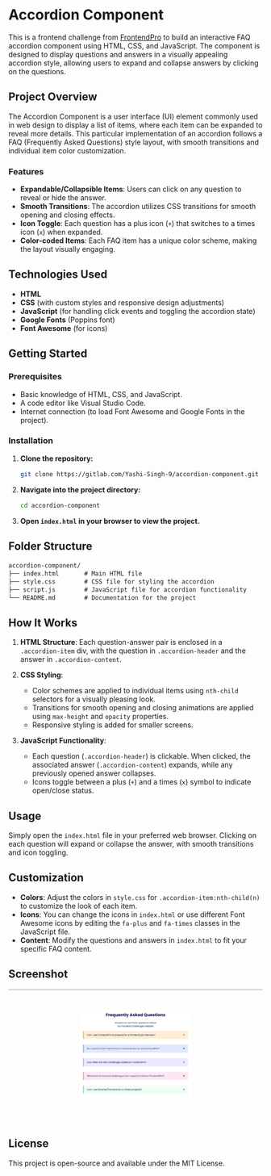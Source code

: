 # Accordion Component

This is a frontend challenge from [FrontendPro](https://www.frontendpro.dev) to build an interactive FAQ accordion component using HTML, CSS, and JavaScript. The component is designed to display questions and answers in a visually appealing accordion style, allowing users to expand and collapse answers by clicking on the questions.

## Project Overview

The Accordion Component is a user interface (UI) element commonly used in web design to display a list of items, where each item can be expanded to reveal more details. This particular implementation of an accordion follows a FAQ (Frequently Asked Questions) style layout, with smooth transitions and individual item color customization.

### Features
- **Expandable/Collapsible Items**: Users can click on any question to reveal or hide the answer.
- **Smooth Transitions**: The accordion utilizes CSS transitions for smooth opening and closing effects.
- **Icon Toggle**: Each question has a plus icon (`+`) that switches to a times icon (`x`) when expanded.
- **Color-coded Items**: Each FAQ item has a unique color scheme, making the layout visually engaging.

## Technologies Used
- **HTML**
- **CSS** (with custom styles and responsive design adjustments)
- **JavaScript** (for handling click events and toggling the accordion state)
- **Google Fonts** (Poppins font)
- **Font Awesome** (for icons)

## Getting Started

### Prerequisites
- Basic knowledge of HTML, CSS, and JavaScript.
- A code editor like Visual Studio Code.
- Internet connection (to load Font Awesome and Google Fonts in the project).

### Installation

1. **Clone the repository:**
   ```bash
   git clone https://gitlab.com/Yashi-Singh-9/accordion-component.git
   ```

2. **Navigate into the project directory:**
   ```bash
   cd accordion-component
   ```

3. **Open `index.html` in your browser to view the project.**

## Folder Structure

```
accordion-component/
├── index.html       # Main HTML file
├── style.css        # CSS file for styling the accordion
├── script.js        # JavaScript file for accordion functionality
└── README.md        # Documentation for the project
```

## How It Works

1. **HTML Structure**: 
   Each question-answer pair is enclosed in a `.accordion-item` div, with the question in `.accordion-header` and the answer in `.accordion-content`.

2. **CSS Styling**:
   - Color schemes are applied to individual items using `nth-child` selectors for a visually pleasing look.
   - Transitions for smooth opening and closing animations are applied using `max-height` and `opacity` properties.
   - Responsive styling is added for smaller screens.

3. **JavaScript Functionality**:
   - Each question (`.accordion-header`) is clickable. When clicked, the associated answer (`.accordion-content`) expands, while any previously opened answer collapses.
   - Icons toggle between a plus (`+`) and a times (`x`) symbol to indicate open/close status.

## Usage

Simply open the `index.html` file in your preferred web browser. Clicking on each question will expand or collapse the answer, with smooth transitions and icon toggling.

## Customization

- **Colors**: Adjust the colors in `style.css` for `.accordion-item:nth-child(n)` to customize the look of each item.
- **Icons**: You can change the icons in `index.html` or use different Font Awesome icons by editing the `fa-plus` and `fa-times` classes in the JavaScript file.
- **Content**: Modify the questions and answers in `index.html` to fit your specific FAQ content.

## Screenshot

![Accordion Component Screenshot](image.png)

## License
This project is open-source and available under the MIT License.
